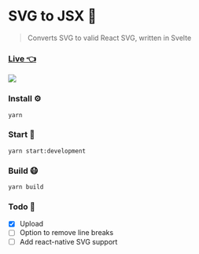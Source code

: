 # SVG to JSX 🍭
> Converts SVG to valid React SVG, written in Svelte

### [Live 👈](http://svg2jsx.herokuapp.com/)

<img src="https://media.giphy.com/media/3ohzdFDUko7qK0xF4I/giphy.gif"/>

### Install ⚙️

```
yarn
```

### Start 🏃

```
yarn start:development
```

### Build 😷

```
yarn build
```

### Todo 📝

- [x] Upload
- [ ] Option to remove line breaks
- [ ] Add react-native SVG support
